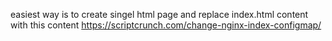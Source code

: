 easiest way is to create singel html page and replace index.html content with this content
https://scriptcrunch.com/change-nginx-index-configmap/